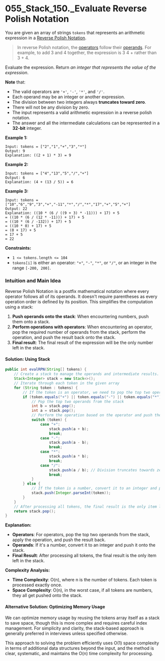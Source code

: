# 055_Stack_150._Evaluate Reverse Polish Notation

You are given an array of strings `tokens` that represents an arithmetic expression in a [Reverse Polish Notation](http://en.wikipedia.org/wiki/Reverse_Polish_notation).

> In reverse Polish notation, the [operators](https://en.wikipedia.org/wiki/Operation_(mathematics)) follow their [operands](https://en.wikipedia.org/wiki/Operand). For example, to add 3 and 4 together, the expression is 3 4 + rather than 3 + 4.

Evaluate the expression. Return *an integer that represents the value of the expression*.

**Note** that:

- The valid operators are `'+'`, `'-'`, `'*'`, and `'/'`.
- Each operand may be an integer or another expression.
- The division between two integers always **truncates toward zero**.
- There will not be any division by zero.
- The input represents a valid arithmetic expression in a reverse polish notation.
- The answer and all the intermediate calculations can be represented in a **32-bit** integer.

 

**Example 1:**

```
Input: tokens = ["2","1","+","3","*"]
Output: 9
Explanation: ((2 + 1) * 3) = 9
```

**Example 2:**

```
Input: tokens = ["4","13","5","/","+"]
Output: 6
Explanation: (4 + (13 / 5)) = 6
```

**Example 3:**

```
Input: tokens = ["10","6","9","3","+","-11","*","/","*","17","+","5","+"]
Output: 22
Explanation: ((10 * (6 / ((9 + 3) * -11))) + 17) + 5
= ((10 * (6 / (12 * -11))) + 17) + 5
= ((10 * (6 / -132)) + 17) + 5
= ((10 * 0) + 17) + 5
= (0 + 17) + 5
= 17 + 5
= 22
```

 

**Constraints:**

- `1 <= tokens.length <= 104`
- `tokens[i]` is either an operator: `"+"`, `"-"`, `"*"`, or `"/"`, or an integer in the range `[-200, 200]`.



### Intuition and Main Idea
Reverse Polish Notation is a postfix mathematical notation where every operator follows all of its operands. It doesn't require parentheses as every operation order is defined by its position. This simplifies the computation using a stack:

1. **Push operands onto the stack**: When encountering numbers, push them onto a stack.
2. **Perform operations with operators**: When encountering an operator, pop the required number of operands from the stack, perform the operation, and push the result back onto the stack.
3. **Final result**: The final result of the expression will be the only number left in the stack.

#### Solution: Using Stack

```java
public int evalRPN(String[] tokens) {
    // Create a stack to manage the operands and intermediate results.
    Stack<Integer> stack = new Stack<>();
    // Iterate through each token in the given array
    for (String token : tokens) {
        // If the token is an operator, we need to pop the top two operands from the stack, apply the operation, and push the result back.
        if (token.equals("+") || token.equals("-") || token.equals("*") || token.equals("/")) {
            // Pop the top two operands from the stack
            int b = stack.pop();
            int a = stack.pop();
            // Perform the operation based on the operator and push the result back
            switch (token) {
                case "+":
                    stack.push(a + b);
                    break;
                case "-":
                    stack.push(a - b);
                    break;
                case "*":
                    stack.push(a * b);
                    break;
                case "/":
                    stack.push(a / b); // Division truncates towards zero in integer division
                    break;
            }
        } else {
            // If the token is a number, convert it to an integer and push it onto the stack
            stack.push(Integer.parseInt(token));
        }
    }
    // After processing all tokens, the final result is the only item left in the stack
    return stack.pop();
}
```

**Explanation:**

- **Operators**: For operators, pop the top two operands from the stack, apply the operation, and push the result back.
- **Operands**: If it's a number, convert it to an integer and push it onto the stack.
- **Final Result**: After processing all tokens, the final result is the only item left in the stack.

**Complexity Analysis:**
- **Time Complexity**: O(n), where n is the number of tokens. Each token is processed exactly once.
- **Space Complexity**: O(n), in the worst case, if all tokens are numbers, they all get pushed onto the stack.

#### Alternative Solution: Optimizing Memory Usage
We can optimize memory usage by reusing the tokens array itself as a stack to save space, though this is more complex and requires careful index management. For simplicity and clarity, the stack-based approach is generally preferred in interviews unless specified otherwise.

This approach to solving the problem efficiently uses O(1) space complexity in terms of additional data structures beyond the input, and the method is clear, systematic, and maintains the O(n) time complexity for processing.